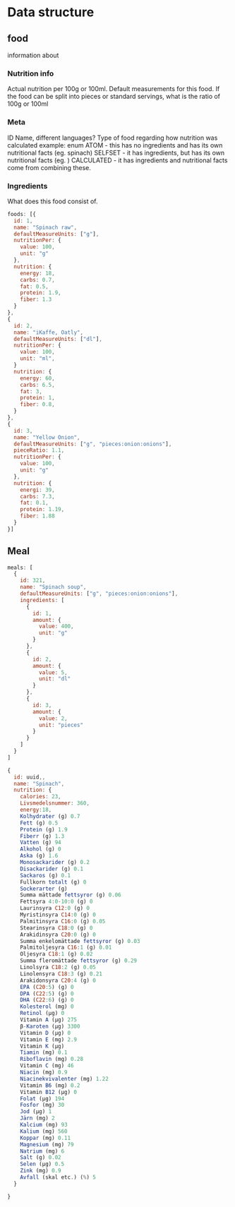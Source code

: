 # Data structure

## food

information about
### Nutrition info
Actual nutrition per 100g or 100ml.
Default measurements for this food.
If the food can be split into pieces or standard servings, what is the ratio of 100g or 100ml

### Meta
ID
Name, different languages?
Type of food regarding how nutrition was calculated
  example: enum
  ATOM - this has no ingredients and has its own nutritional facts (eg. spinach)
  SELFSET - it has ingredients, but has its own nutritional facts (eg. )
  CALCULATED - it has ingredients and nutritional facts come from combining these.

### Ingredients
What does this food consist of.




```js
foods: [{
  id: 1,
  name: "Spinach raw",
  defaultMeasureUnits: ["g"],
  nutritionPer: {
    value: 100,
    unit: "g"
  },
  nutrition: {
    energy: 18,
    carbs: 0.7,
    fat: 0.5,
    protein: 1.9,
    fiber: 1.3
  }
},
{
  id: 2,
  name: "iKaffe, Oatly",
  defaultMeasureUnits: ["dl"],
  nutritionPer: {
    value: 100, 
    unit: "ml",
  }
  nutrition: {
    energy: 60,
    carbs: 6.5,
    fat: 3,
    protein: 1,
    fiber: 0.8,
  }
},
{
  id: 3,
  name: "Yellow Onion",
  defaultMeasureUnits: ["g", "pieces:onion:onions"],
  pieceRatio: 1.1,
  nutritionPer: {
    value: 100,
    unit: "g"
  },
  nutrition: {
    energi: 39,
    carbs: 7.3,
    fat: 0.1,
    protein: 1.19,
    fiber: 1.88
  }
}]
```



## Meal

```js
meals: [
  {
    id: 321,
    name: "Spinach soup",
    defaultMeasureUnits: ["g", "pieces:onion:onions"],
    ingredients: [
      {
        id: 1,
        amount: {
          value: 400,
          unit: "g"
        }
      },
      {
        id: 2,
        amount: {
          value: 5,
          unit: "dl"
        }
      },
      {
        id: 3,
        amount: {
          value: 2,
          unit: "pieces"
        }
      }
    ]
  }
]

```











```js
{
  id: uuid,,
  name: "Spinach",
  nutrition: {
    calories: 23,
    Livsmedelsnummer: 360,
    energy:18,
    Kolhydrater (g) 0.7
    Fett (g) 0.5
    Protein (g) 1.9
    Fiberr (g) 1.3
    Vatten (g) 94
    Alkohol (g) 0
    Aska (g) 1.6
    Monosackarider (g) 0.2
    Disackarider (g) 0.1
    Sackaros (g) 0.1
    Fullkorn totalt (g) 0
    Sockerarter (g) 
    Summa mättade fettsyror (g) 0.06
    Fettsyra 4:0-10:0 (g) 0
    Laurinsyra C12:0 (g) 0
    Myristinsyra C14:0 (g) 0
    Palmitinsyra C16:0 (g) 0.05
    Stearinsyra C18:0 (g) 0
    Arakidinsyra C20:0 (g) 0
    Summa enkelomättade fettsyror (g) 0.03
    Palmitoljesyra C16:1 (g) 0.01
    Oljesyra C18:1 (g) 0.02
    Summa fleromättade fettsyror (g) 0.29
    Linolsyra C18:2 (g) 0.05
    Linolensyra C18:3 (g) 0.21
    Arakidonsyra C20:4 (g) 0
    EPA (C20:5) (g) 0
    DPA (C22:5) (g) 0
    DHA (C22:6) (g) 0
    Kolesterol (mg) 0
    Retinol (µg) 0
    Vitamin A (µg) 275
    β-Karoten (µg) 3300
    Vitamin D (µg) 0
    Vitamin E (mg) 2.9
    Vitamin K (µg) 
    Tiamin (mg) 0.1
    Riboflavin (mg) 0.28
    Vitamin C (mg) 46
    Niacin (mg) 0.9
    Niacinekvivalenter (mg) 1.22
    Vitamin B6 (mg) 0.2
    Vitamin B12 (µg) 0
    Folat (µg) 194
    Fosfor (mg) 30
    Jod (µg) 1
    Järn (mg) 2
    Kalcium (mg) 93
    Kalium (mg) 560
    Koppar (mg) 0.11
    Magnesium (mg) 79
    Natrium (mg) 6
    Salt (g) 0.02
    Selen (µg) 0.5
    Zink (mg) 0.9
    Avfall (skal etc.) (%) 5
  }

}

```